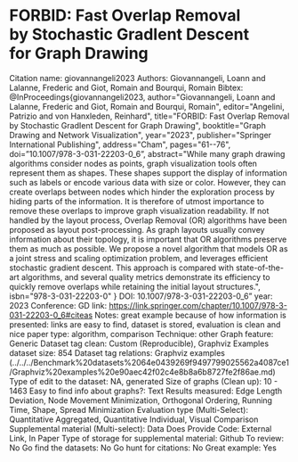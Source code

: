# FORBID: Fast Overlap Removal by Stochastic GradIent Descent for Graph Drawing

Citation name: giovannangeli2023
Authors: Giovannangeli, Loann
and Lalanne, Frederic
and Giot, Romain
and Bourqui, Romain
Bibtex: @InProceedings{giovannangeli2023,
author="Giovannangeli, Loann
and Lalanne, Frederic
and Giot, Romain
and Bourqui, Romain",
editor="Angelini, Patrizio
and von Hanxleden, Reinhard",
title="FORBID: Fast Overlap Removal by Stochastic GradIent Descent for Graph Drawing",
booktitle="Graph Drawing and Network Visualization",
year="2023",
publisher="Springer International Publishing",
address="Cham",
pages="61--76",
doi=”10.1007/978-3-031-22203-0_6”,
abstract="While many graph drawing algorithms consider nodes as points, graph visualization tools often represent them as shapes. These shapes support the display of information such as labels or encode various data with size or color. However, they can create overlaps between nodes which hinder the exploration process by hiding parts of the information. It is therefore of utmost importance to remove these overlaps to improve graph visualization readability. If not handled by the layout process, Overlap Removal (OR) algorithms have been proposed as layout post-processing. As graph layouts usually convey information about their topology, it is important that OR algorithms preserve them as much as possible. We propose a novel algorithm that models OR as a joint stress and scaling optimization problem, and leverages efficient stochastic gradient descent. This approach is compared with state-of-the-art algorithms, and several quality metrics demonstrate its efficiency to quickly remove overlaps while retaining the initial layout structures.",
isbn="978-3-031-22203-0"
}
DOI: 10.1007/978-3-031-22203-0_6”
year: 2023
Conference: GD
link: https://link.springer.com/chapter/10.1007/978-3-031-22203-0_6#citeas
Notes: great example because of how information is presented: links are easy to find, dataset is stored, evaluation is clean and nice
paper type: algorithm, comparison
Technique: other
Graph feature: Generic
Dataset tag clean: Custom (Reproducible), Graphviz Examples
dataset size: 854
Dataset tag relations: Graphviz examples (../../../Benchmark%20datasets%2064e0439269f9497799025562a4087ce1/Graphviz%20examples%20e90aec42f02c4e8b8a6b8727fe2f86ae.md)
Type of edit to the dataset: NA, generated
Size of graphs (Clean up): 10 - 1463
Easy to find info about graphs?: Text
Results measured: Edge Length Deviation, Node Movement Minimization, Orthogonal Ordering, Running Time, Shape, Spread Minimization
Evaluation type (Multi-Select): Quantitative Aggregated, Quantitative Individual, Visual Comparison
Supplemental material (Multi-select): Data
Does Provide Code: External Link, In Paper
Type of storage for supplemental material: Github
To review: No
Go find the datasets: No
Go hunt for citations: No
Great example: Yes